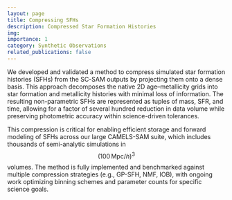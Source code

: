 ```yaml
---
layout: page
title: Compressing SFHs
description: Compressed Star Formation Histories
img:
importance: 1
category: Synthetic Observations
related_publications: false
---
```


We developed and validated a method to compress simulated star formation histories (SFHs) from the SC-SAM outputs by projecting them onto a dense basis. This approach decomposes the native 2D age–metallicity grids into star formation and metallicity histories with minimal loss of information. The resulting non-parametric SFHs are represented as tuples of mass, SFR, and time, allowing for a factor of several hundred reduction in data volume while preserving photometric accuracy within science-driven tolerances.

This compression is critical for enabling efficient storage and forward modeling of SFHs across our large CAMELS-SAM suite, which includes thousands of semi-analytic simulations in $$(100\,\mathrm{Mpc}/h)^3$$ volumes. The method is fully implemented and benchmarked against multiple compression strategies (e.g., GP-SFH, NMF, IOB), with ongoing work optimizing binning schemes and parameter counts for specific science goals.
